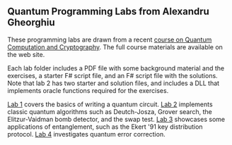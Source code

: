 ## Quantum Programming Labs from Alexandru Gheorghiu

These programming labs are drawn from a recent [course on Quantum Computation and Cryptography](http://workshop.rosedu.org/2016/sesiuni/quantum-comp). 
The full course materials are available on the web site.

Each lab folder includes a PDF file with some background material and the exercises, a starter F# script file, and an F# script file with the solutions.
Note that lab 2 has two starter and solution files, and includes a DLL that implements oracle functions required for the exercises.

[Lab 1](Lab_1) covers the basics of writing a quantum circuit.
[Lab 2](Lab_2) implements classic quantum algorithms such as Deutch-Josza, Grover search, the Elitzur-Vaidman bomb detector, and the swap test.
[Lab 3](Lab_3) showcases some applications of entanglement, such as the Ekert '91 key distribution protocol.
[Lab 4](Lab_4) investigates quantum error correction.


